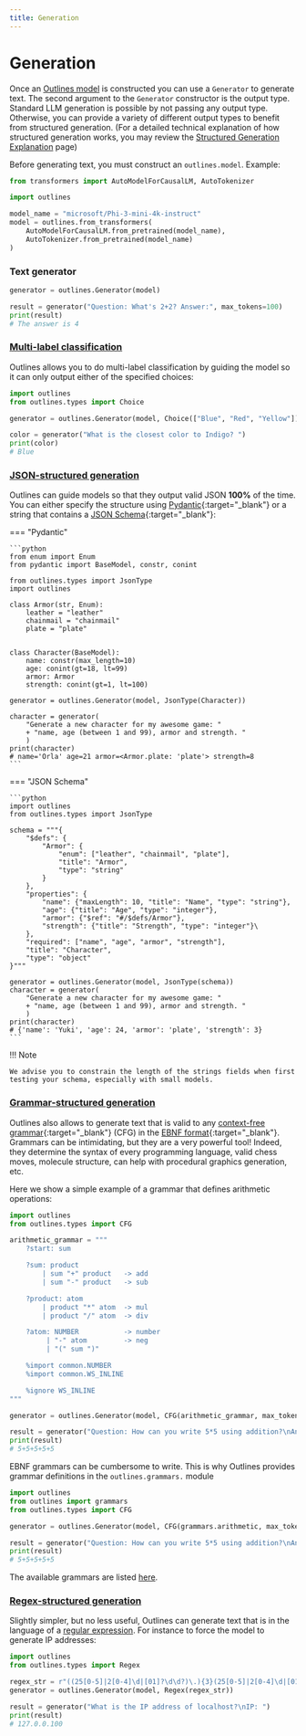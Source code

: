 ```yaml
---
title: Generation
---
```


# Generation

Once an [Outlines model](../models/models.md) is constructed you can use a `Generator` to generate text. The second argument to the `Generator` constructor is the output type. Standard LLM generation is possible by not passing any output type. Otherwise, you can provide a variety of different output types to benefit from structured generation. (For a detailed technical explanation of how structured generation works, you may review the [Structured Generation Explanation](./structured_generation_explanation.md) page)

Before generating text, you must construct an `outlines.model`. Example:

```python
from transformers import AutoModelForCausalLM, AutoTokenizer

import outlines

model_name = "microsoft/Phi-3-mini-4k-instruct"
model = outlines.from_transformers(
    AutoModelForCausalLM.from_pretrained(model_name),
    AutoTokenizer.from_pretrained(model_name)
)
```

### Text generator

```python
generator = outlines.Generator(model)

result = generator("Question: What's 2+2? Answer:", max_tokens=100)
print(result)
# The answer is 4
```

### [Multi-label classification](./choices.md)

Outlines allows you to do multi-label classification by guiding the model so it can only output either of the specified choices:

```python
import outlines
from outlines.types import Choice

generator = outlines.Generator(model, Choice(["Blue", "Red", "Yellow"]))

color = generator("What is the closest color to Indigo? ")
print(color)
# Blue
```

### [JSON-structured generation](./json.md)

Outlines can guide models so that they output valid JSON **100%** of the time. You can either specify the structure using [Pydantic][pydantic]{:target="_blank"} or a string that contains a [JSON Schema][jsonschema]{:target="_blank"}:

=== "Pydantic"

    ```python
    from enum import Enum
    from pydantic import BaseModel, constr, conint

    from outlines.types import JsonType
    import outlines

    class Armor(str, Enum):
        leather = "leather"
        chainmail = "chainmail"
        plate = "plate"


    class Character(BaseModel):
        name: constr(max_length=10)
        age: conint(gt=18, lt=99)
        armor: Armor
        strength: conint(gt=1, lt=100)

    generator = outlines.Generator(model, JsonType(Character))

    character = generator(
        "Generate a new character for my awesome game: "
        + "name, age (between 1 and 99), armor and strength. "
        )
    print(character)
    # name='Orla' age=21 armor=<Armor.plate: 'plate'> strength=8
    ```

=== "JSON Schema"

    ```python
    import outlines
    from outlines.types import JsonType

    schema = """{
        "$defs": {
            "Armor": {
                "enum": ["leather", "chainmail", "plate"],
                "title": "Armor",
                "type": "string"
            }
        },
        "properties": {
            "name": {"maxLength": 10, "title": "Name", "type": "string"},
            "age": {"title": "Age", "type": "integer"},
            "armor": {"$ref": "#/$defs/Armor"},
            "strength": {"title": "Strength", "type": "integer"}\
        },
        "required": ["name", "age", "armor", "strength"],
        "title": "Character",
        "type": "object"
    }"""

    generator = outlines.Generator(model, JsonType(schema))
    character = generator(
        "Generate a new character for my awesome game: "
        + "name, age (between 1 and 99), armor and strength. "
        )
    print(character)
    # {'name': 'Yuki', 'age': 24, 'armor': 'plate', 'strength': 3}
    ```

!!! Note

    We advise you to constrain the length of the strings fields when first testing your schema, especially with small models.

### [Grammar-structured generation](./cfg.md)

Outlines also allows to generate text that is valid to any [context-free grammar][cfg]{:target="_blank"} (CFG) in the [EBNF format][ebnf]{:target="_blank"}. Grammars can be intimidating, but they are a very powerful tool! Indeed, they determine the syntax of every programming language, valid chess moves, molecule structure, can help with procedural graphics generation, etc.

Here we show a simple example of a grammar that defines arithmetic operations:

```python
import outlines
from outlines.types import CFG

arithmetic_grammar = """
    ?start: sum

    ?sum: product
        | sum "+" product   -> add
        | sum "-" product   -> sub

    ?product: atom
        | product "*" atom  -> mul
        | product "/" atom  -> div

    ?atom: NUMBER           -> number
         | "-" atom         -> neg
         | "(" sum ")"

    %import common.NUMBER
    %import common.WS_INLINE

    %ignore WS_INLINE
"""

generator = outlines.Generator(model, CFG(arithmetic_grammar, max_tokens=100))

result = generator("Question: How can you write 5*5 using addition?\nAnswer:")
print(result)
# 5+5+5+5+5
```


EBNF grammars can be cumbersome to write. This is why Outlines provides grammar definitions in the `outlines.grammars.` module

```python
import outlines
from outlines import grammars
from outlines.types import CFG

generator = outlines.Generator(model, CFG(grammars.arithmetic, max_tokens=100))

result = generator("Question: How can you write 5*5 using addition?\nAnswer:")
print(result)
# 5+5+5+5+5
```

The available grammars are listed [here](https://github.com/dottxt-ai/outlines/tree/main/outlines/grammars).


### [Regex-structured generation](./regex.md)

Slightly simpler, but no less useful, Outlines can generate text that is in the language of a [regular expression](https://www.regular-expressions.info/tutorial.html). For instance to force the model to generate IP addresses:

```python
import outlines
from outlines.types import Regex

regex_str = r"((25[0-5]|2[0-4]\d|[01]?\d\d?)\.){3}(25[0-5]|2[0-4]\d|[01]?\d\d?)"
generator = outlines.Generator(model, Regex(regex_str))

result = generator("What is the IP address of localhost?\nIP: ")
print(result)
# 127.0.0.100
```

[jsonschema]: https://json-schema.org/learn/getting-started-step-by-step
[pydantic]: https://docs.pydantic.dev/latest
[cfg]: https://en.wikipedia.org/wiki/Context-free_grammar
[ebnf]: https://en.wikipedia.org/wiki/Extended_Backus%E2%80%93Naur_form
